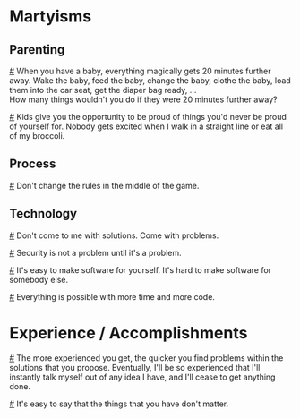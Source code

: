 # Martyisms

## Parenting

<a href="#20-minutes" id="20-minutes">#</a> When you have a baby, everything magically gets 20 minutes further away. Wake the baby, feed the baby, change the baby, clothe the baby, load them into the car seat, get the diaper bag ready, ...  
How many things wouldn't you do if they were 20 minutes further away?

<a href="#im-not-drunk" id="im-not-drunk">#</a> Kids give you the opportunity to be proud of things you'd never be proud of yourself for. Nobody gets excited when I walk in a straight line or eat all of my broccoli.

## Process

<a href="#new-rules" id="new-rules">#</a> Don't change the rules in the middle of the game.

## Technology

<a href="#no-solutions" id="no-solutions">#</a> Don't come to me with solutions. Come with problems.

<a href="#security" id="security">#</a> Security is not a problem until it's a problem.

<a href="#shared-software" id="shared-software">#</a> It's easy to make software for yourself. It's hard to make software for somebody else.

<a href="#more-time-more-code" id="more-time-more-code">#</a> Everything is possible with more time and more code.

# Experience / Accomplishments

<a href="#experienced-enough-to-get-nothing-done" id="experienced-enough-to-get-nothing-done">#</a> The more experienced you get, the quicker you find problems within the solutions that you propose. Eventually, I'll be so experienced that I'll instantly talk myself out of any idea I have, and I'll cease to get anything done.

<a href="#things-that-dont-matter" id="things-that-dont-matter">#</a> It's easy to say that the things that you have don't matter.
